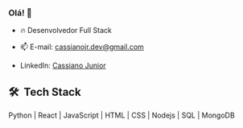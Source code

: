 ### Olá! 👋

- 🔥 Desenvolvedor Full Stack
       
- 📫 E-mail: cassianojr.dev@gmail.com
 
- LinkedIn: <a href="https://www.linkedin.com/in/cassianojr-dev/" target="_blank">Cassiano Junior</a>




## 🛠 &nbsp;Tech Stack

Python |
React |
JavaScript |
HTML |
CSS |
Nodejs |
SQL |
MongoDB




              
